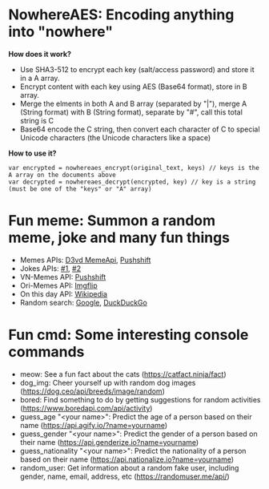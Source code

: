 # NowhereAES: Encoding anything into "nowhere"
**How does it work?**
- Use SHA3-512 to encrypt each key (salt/access password) and store it in a A array.
- Encrypt content with each key using AES (Base64 format), store in B array.
- Merge the elments in both A and B array (separated by "|"), merge A (String format) with B (String format), separate by "#", call this total string is C
- Base64 encode the C string, then convert each character of C to special Unicode characters (the Unicode characters like a space)

**How to use it?**
```
var encrypted = nowhereaes_encrypt(original_text, keys) // keys is the A array on the documents above
var decrypted = nowhereaes_decrypt(encrypted, key) // key is a string (must be one of the "keys" or "A" array)
```

# Fun meme: Summon a random meme, joke and many fun things
- Memes APIs: [D3vd MemeApi](https://github.com/D3vd/Meme_Api), [Pushshift](https://pushshift.io/)
- Jokes APIs: [#1](https://official-joke-api.appspot.com/random_ten), [#2](https://v2.jokeapi.dev/joke/Any?amount=10)
- VN-Memes API: [Pushshift](https://pushshift.io/)
- Ori-Memes API: [Imgflip](https://imgflip.com/api)
- On this day API: [Wikipedia](https://en.wikipedia.org/api/rest_v1/)
- Random search: [Google](https://www.google.com/), [DuckDuckGo](https://duckduckgo.com/)

# Fun cmd: Some interesting console commands
- meow: See a fun fact about the cats (https://catfact.ninja/fact)
- dog_img: Cheer yourself up with random dog images (https://dog.ceo/api/breeds/image/random)
- bored: Find something to do by getting suggestions for random activities (https://www.boredapi.com/api/activity)
- guess_age "&lt;your name>": Predict the age of a person based on their name (https://api.agify.io/?name=yourname)
- guess_gender "&lt;your name>": Predict the gender of a person based on their name (https://api.genderize.io?name=yourname)
- guess_nationality "&lt;your name>": Predict the nationality of a person based on their name (https://api.nationalize.io?name=yourname)
- random_user: Get information about a random fake user, including gender, name, email, address, etc (https://randomuser.me/api/)